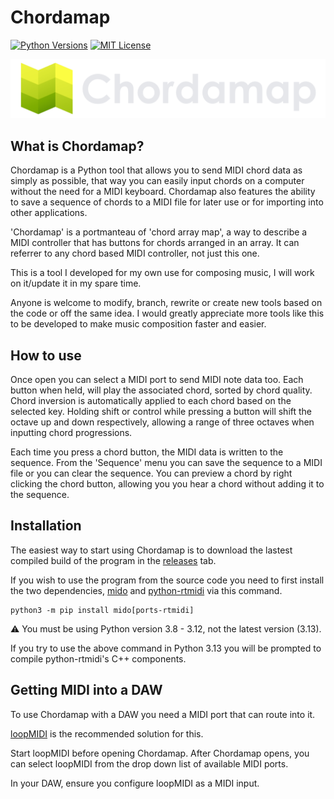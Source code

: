 # Chordamap
[![Python Versions](https://img.shields.io/badge/Python-3.8%20%7C%203.9%20%7C%203.10%20%7C%203.11%20%7C%203.12-9fbf1f)](https://www.python.org/)
[![MIT License](https://shields.io/badge/licence-MIT-9fbf1f)](LICENSE.md)

![logo](res/wordmark.png)

## What is Chordamap?
Chordamap is a Python tool that allows you to send MIDI chord data as simply as possible, that way you can easily input chords on a computer without the need for a MIDI keyboard. Chordamap also features the ability to save a sequence of chords to a MIDI file for later use or for importing into other applications.

'Chordamap' is a portmanteau of 'chord array map', a way to describe a MIDI controller that has buttons for chords arranged in an array. It can referrer to any chord based MIDI controller, not just this one.

This is a tool I developed for my own use for composing music, I will work on it/update it in my spare time.

Anyone is welcome to modify, branch, rewrite or create new tools based on the code or off the same idea. I would greatly appreciate more tools like this to be developed to make music composition faster and easier.

## How to use
Once open you can select a MIDI port to send MIDI note data too. Each button when held, will play the associated chord, sorted by chord quality. Chord inversion is automatically applied to each chord based on the selected key. Holding shift or control while pressing a button will shift the octave up and down respectively, allowing a range of three octaves when inputting chord progressions.

Each time you press a chord button, the MIDI data is written to the sequence. From the 'Sequence' menu you can save the sequence to a MIDI file or you can clear the sequence.
You can preview a chord by right clicking the chord button, allowing you you hear a chord without adding it to the sequence.

## Installation
The easiest way to start using Chordamap is to download the lastest compiled build of the program in the [releases](https://github.com/archth/Chordamap/releases) tab.

If you wish to use the program from the source code you need to first install the two dependencies, [mido](https://github.com/mido/mido) and [python-rtmidi](https://github.com/SpotlightKid/python-rtmidi) via this command.
```
python3 -m pip install mido[ports-rtmidi]
```
⚠️ You must be using Python version 3.8 - 3.12, not the latest version (3.13).

If you try to use the above command in Python 3.13 you will be prompted to compile python-rtmidi's C++ components.

## Getting MIDI into a DAW
To use Chordamap with a DAW you need a MIDI port that can route into it.

[loopMIDI](https://www.tobias-erichsen.de/software/loopmidi.html) is the recommended solution for this. 

Start loopMIDI before opening Chordamap. After Chordamap opens, you can select loopMIDI from the drop down list of available MIDI ports.

In your DAW, ensure you configure loopMIDI as a MIDI input.
